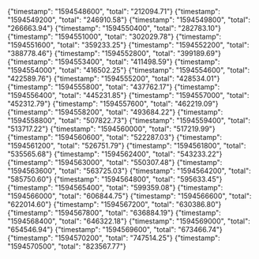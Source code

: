 {"timestamp": "1594548600", "total": "212094.71"} 
{"timestamp": "1594549200", "total": "246910.58"} 
{"timestamp": "1594549800", "total": "266663.94"} 
{"timestamp": "1594550400", "total": "282783.10"} 
{"timestamp": "1594551000", "total": "302029.78"} 
{"timestamp": "1594551600", "total": "359233.25"} 
{"timestamp": "1594552200", "total": "388778.46"} 
{"timestamp": "1594552800", "total": "399189.69"} 
{"timestamp": "1594553400", "total": "411498.59"} 
{"timestamp": "1594554000", "total": "416502.25"} 
{"timestamp": "1594554600", "total": "422589.76"} 
{"timestamp": "1594555200", "total": "428534.01"} 
{"timestamp": "1594555800", "total": "437762.17"} 
{"timestamp": "1594556400", "total": "445231.85"} 
{"timestamp": "1594557000", "total": "452312.79"} 
{"timestamp": "1594557600", "total": "462219.09"} 
{"timestamp": "1594558200", "total": "493684.22"} 
{"timestamp": "1594558800", "total": "507822.73"} 
{"timestamp": "1594559400", "total": "513717.22"} 
{"timestamp": "1594560000", "total": "517219.99"} 
{"timestamp": "1594560600", "total": "522287.03"} 
{"timestamp": "1594561200", "total": "526751.79"} 
{"timestamp": "1594561800", "total": "535565.68"} 
{"timestamp": "1594562400", "total": "543233.22"} 
{"timestamp": "1594563000", "total": "550307.48"} 
{"timestamp": "1594563600", "total": "563725.03"} 
{"timestamp": "1594564200", "total": "585750.60"} 
{"timestamp": "1594564800", "total": "595633.45"} 
{"timestamp": "1594565400", "total": "599359.08"} 
{"timestamp": "1594566000", "total": "606844.75"} 
{"timestamp": "1594566600", "total": "622014.60"} 
{"timestamp": "1594567200", "total": "630386.80"} 
{"timestamp": "1594567800", "total": "636884.19"} 
{"timestamp": "1594568400", "total": "646322.18"} 
{"timestamp": "1594569000", "total": "654546.94"} 
{"timestamp": "1594569600", "total": "673466.74"} 
{"timestamp": "1594570200", "total": "747514.25"} 
{"timestamp": "1594570500", "total": "823567.77"}
